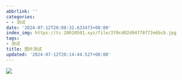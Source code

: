 ```yaml
---
abbrlink: ''
categories:
- - 测试
date: '2024-07-12T20:08:32.633473+08:00'
index_img: https://tc.20010501.xyz/file/2f0cd02d94f78f72e6bcb.jpg
tags:
- 测试
title: 图片测试
updated: '2024-07-12T20:14:44.527+08:00'
---
```

![](https://tc.20010501.xyz/file/2f0cd02d94f78f72e6bcb.jpg)
